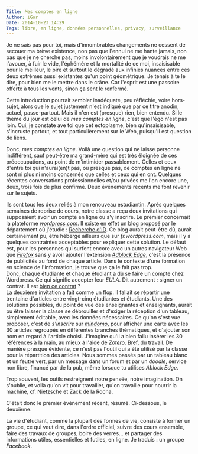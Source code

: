 ```yaml
---
Title: Mes comptes en ligne
Author: iGor
Date: 2014-10-23 14:29
Tags: libre, en ligne, données personnelles, privacy, surveillance
---
```


Je ne sais pas pour toi, mais d'innombrables changements ne cessent de secouer ma brève existence, non pas que l'ennui ne me hante jamais, non pas que je ne cherche pas, moins involontairement que je voudrais ne me l'avouer, à fuir le vide, l'éphémère et la mortalité de ce moi, insaisisable pour le meilleur, le pire et surtout le dégradé aux infinies nuances entre ces deux extrèmes aussi existantes qu'un point géométrique. Je tenais à te le dire, pour bien me le mettre dans le crâne. Car l'esprit est une passoire offerte à tous les vents, sinon ça sent le renfermé.

Cette introduction pourrait sembler inadéquate, peu réfléchie, voire hors-sujet, alors que le sujet justement n'est indiqué que par ce titre anodin, actuel, passe-partout. Mais il n'en est (presque) rien, bien entendu. Si le thème du jour est celui de _mes comptes en ligne_, c'est que l'égo n'est pas loin. Oui, je constate ave toi que cet ectoplasme, bien qu'insaisisable, s'incruste partout, et tout particulièrement sur le Web, puisqu'il est question de liens.

Donc, _mes comptes en ligne_. Voilà une question qui ne laisse personne indifférent, sauf peut-être ma grand-mère qui est très éloignée de ces préoccupations, au point de m'intimider passablement. Celles et ceux d'entre toi qui n'aurai(en)t pas, ou presque pas, de comptes en ligne ne sont ni plus ni moins concernés que celles et ceux qui en ont. Quelques récentes conversations professionnelles et/ou privées me l'on encore une, deux, trois fois de plus confirmé. Deux événements récents me font revenir sur le sujets.

Ils sont tous les deux reliés à mon renouveau estudiantin. Après quelques semaines de reprise de cours, notre classe a reçu deux invitations qui supposaient avoir un compte en ligne ou s'y inscrire. Le premier concernait la plateforme [_wordpress.com_](https://fr.wordpress.com "site officiel de wordpress.com en français"). Il existe en effet un blog proposé par le département où j'étudie : [Recherche d'ID](http://recherchemid.wordpress.com/ "Recherche d'ID : carnet de recherche des étudiants du master en information documentaire de la Haute école de gestion de Genève"). Ce blog aurait peut-être dû, aurait certainement pu, être hébergé ailleurs que sur _fr.wordpress.com_, mais il y a quelques contraintes acceptables pour expliquer cette solution. Le défaut est, pour les personnes qui surfent encore avec un autres navigateur Web que [_Firefox_](https://www.mozilla.org/fr/firefox "site officiel de Firefox") sans y avoir ajouter l'extension [_Adblock Edge_](https://addons.mozilla.org/en-US/firefox/addon/adblock-edge/), c'est la présence de publicités au fond de chaque article. Dans le contexte d'une formation en science de l'information, je trouve que ça le fait pas trop.  \
Donc, chaque étudiante et chaque étudiant a dû se faire un compte chez Wordpress. Ce qui signifie accepter leur _EULA_. Dit autrement : signer un contrat. Il est [bien ce contrat](https://tosdr.org/#wordpress-com "brève analyse, incomplète, sur le site _Terms of Service, didn't read_") ?  \
La deuxième invitation a fait comme un flop. Il fallait se répartir une trentaine d'articles entre vingt-cinq étudiantes et étudiants. Une des solutions possibles, du point de vue des enseignantes et enseignants, aurait pu être laisser la classe se débrouiller et d'exiger la réception d'un tableau, simplement éditable, avec les données nécessaires. Ce qu'on s'est vue proposer, c'est de _s'inscrire_ sur [_mindomo_](http://www.mindomo.com/fr/ "version française du site d'édition collaborative de cartes heuristiques"), pour afficher une carte avec les 30 articles regroupés en différentes branches thématiques, et d'ajouter son nom en regard à l'article choisi. J'imagine qu'il a bien fallu insérer les 30 références à la main, au mieux à l'aide de [_Zotero_](https://www.zotero.org/ "site officiel du logiciel libre de gestion de références bibliographiques Zotero"). Bref, du travail. De manière presque évidente, ce n'est pas l'outil qui a été utilisé par la classe pour la répartition des articles. Nous sommes passés par un tableau blanc et un feutre vert, par un message dans un forum et par un _doodle_, service non libre, financé par de la pub, même lorsque tu utilises _Ablock Edge_.

Trop souvent, les outils restreignent notre pensée, notre imagination. On s'oublie, et voilà qu'on vit pour travailler, qu'on travaille pour nourrir la machine, cf. Nietzsche et Zack de la Rocha.

C'était donc le premier événement récent, résumé. Ci-dessous, le deuxième.

La vie d'étudiant, comme la plupart des formes de vie, consiste à former un groupe, ce qui veut dire, dans l'ordre officiel, suivre des cours ensemble, faire des travaux de groupes, boire des verres... et partager des informations utiles, essentielles et futiles, en ligne. Je traduis : un groupe _Facebook_.
